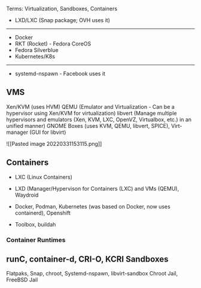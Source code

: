 Terms: Virtualization, Sandboxes, Containers

- LXD/LXC (Snap package; OVH uses it)
---
- Docker
- RKT (Rocket) - Fedora CoreOS
- Fedora Silverblue
- Kubernetes/K8s
---
- systemd-nspawn - Facebook uses it


VMS
-------
Xen/KVM (uses HVM)
QEMU (Emulator and Virtualization - Can be a hypervisor using Xen/KVM for virtualization)
libvert (Manage multiple hypervisors and emulators (Xen, KVM, LXC, OpenVZ, Virtualbox, etc.) in an unified manner)
GNOME Boxes (uses KVM, QEMU, libvert, SPICE), Virt-manager (GUI for libvirt)

![[Pasted image 20220331153115.png]]

Containers
----------------------------
- LXC (Linux Containers)
- LXD (Manager/Hypervison for Containers (LXC) and VMs (QEMU), Waydroid

- Docker, Podman, Kubernetes (was based on Docker, now uses containerd), Openshift
- Toolbox, buildah

### Container Runtimes
runC, container-d, CRI-O, KCRI
Sandboxes
-----------
Flatpaks, Snap, chroot, Systemd-nspawn, libvirt-sandbox
Chroot Jail, FreeBSD Jail

